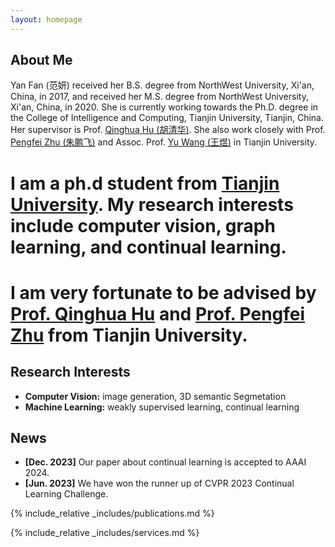 ```yaml
---
layout: homepage
---
```


## About Me
Yan Fan (范妍) received her B.S. degree from NorthWest University, Xi'an, China, in 2017, and received her M.S. degree from NorthWest University, Xi'an, China, in 2020. She is currently working towards the Ph.D. degree in the College of Intelligence and Computing, Tianjin University, Tianjin, China. Her supervisor is Prof. [Qinghua Hu (胡清华)](https://cic.tju.edu.cn/faculty/huqinghua/index.html). She also work closely with Prof. [Pengfei Zhu (朱鹏飞)](https://cic.tju.edu.cn/faculty/zhupengfei/index.html) and Assoc. Prof.  [Yu Wang (王煜)](https://wangyutju.github.io/) in Tianjin University. 
# I am a ph.d student from [Tianjin University](https://www.tju.edu.cn/). My research interests include computer vision, graph learning, and continual learning. 
# I am very fortunate to be advised by [Prof. Qinghua Hu](https://cic.tju.edu.cn/faculty/huqinghua/index.html) and [Prof. Pengfei Zhu](https://cic.tju.edu.cn/faculty/zhupengfei/index.html) from Tianjin University.

## Research Interests

- **Computer Vision:** image generation, 3D semantic Segmetation
- **Machine Learning:** weakly supervised learning, continual learning

## News

- **[Dec. 2023]** Our paper about continual learning is accepted to AAAI 2024.
- **[Jun. 2023]** We have won the runner up of CVPR 2023 Continual Learning Challenge.

{% include_relative _includes/publications.md %}

{% include_relative _includes/services.md %}
